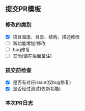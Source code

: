 ## 提交PR模板

### 修改的类别

+ [x] 项目温度、目录、结构、描述修改
+ [ ] 新功能增加/修改
+ [ ] bug修复
+ [ ] 其他(请在后面备注)

### 提交前检查

+ [x] 是否有对应issue(仅bug修复)
+ [x] 是否经过测试(仅新功能)

### 本次PR日志
